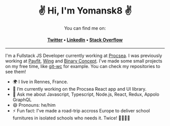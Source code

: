 <h1 align="center">✌️ Hi, I'm Yomansk8 ✌️</h1>
<p align="center">You can find me on:</p>
<h4 align="center">
  <a href="https://twitter.com/Yomansk8">Twitter</a> &bull; <a href="https://www.linkedin.com/in/yohanncraumacher/">LinkedIn</a> &bull; <a href="https://stackoverflow.com/users/4650564/yomansk8">Stack Overflow</a>
</h4>

<hr/>

I'm a Fullstack JS Developer currently working at <a href="https://procsea.com">Procsea</a>. I was previously working at <a href="https://payfit.com">Payfit</a>, <a href="https://wing.eu">Wing</a> and <a href="http://binaryconcept.com/">Binary Concept</a>. I've made some small projects on my free time, like <a href="https://github.com/yomansk8/git-wc">git-wc</a> for example. You can check my repositories to see them!

- 🌍 I live in Rennes, France.
- 🔭 I’m currently working on the Procsea React app and UI library.
- 💬 Ask me about Javascript, Typescript, Node.js, React, Redux, Appolo GraphQL
- 😄 Pronouns: he/him
- ⚡ Fun fact: I've made a road-trip accross Europe to deliver school furnitures in isolated schools who needs it. Twice! 🚗🚸🇪🇺

<!--
**yomansk8/yomansk8** is a ✨ _special_ ✨ repository because its `README.md` (this file) appears on your GitHub profile.

Here are some ideas to get you started:

- 🔭 I’m currently working on ...
- 🌱 I’m currently learning ...
- 👯 I’m looking to collaborate on ...
- 🤔 I’m looking for help with ...
- 💬 Ask me about ...
- 📫 How to reach me: ...
- 😄 Pronouns: ...
- ⚡ Fun fact: ...
-->
